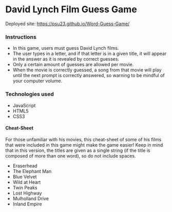 # David Lynch Film Guess Game

Deployed site: https://psu23.github.io/Word-Guess-Game/

### Instructions ###

* In this game, users must guess David Lynch films.
* The user types in a letter, and if that letter is in a given title, it will appear in the answer as it is revealed by correct guesses.
* Only a certain amount of guesses are allowed per movie.
* When the movie is correctly guessed, a song from that movie will play until the next prompt is correctly answered, so warning to be mindful of your computer volume.

### Technologies used ###
* JavaScript
* HTML5
* CSS3

#### Cheat-Sheet ####

For those unfamiliar with his movies, this cheat-sheet of some of his films that were included in this game might make the game easier! Keep in mind that in this version, the titles are given as a single string (if the title is composed of more than one word), so do not include spaces.

* Eraserhead
* The Elephant Man
* Blue Velvet
* Wild at Heart
* Twin Peaks
* Lost Highway
* Mulholland Drive
* Inland Empire